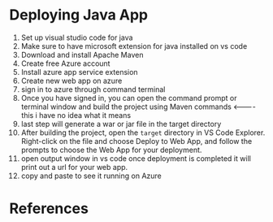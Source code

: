 # Deploying Java App
1.  Set up visual studio code for java
2.  Make sure to have microsoft extension for java installed on vs code
3.  Download and install Apache Maven
4.  Create free Azure account
5.  Install azure app service extension
6.  Create new web app on azure
7.  sign in to azure through command terminal
8.  Once you have signed in, you can open the command prompt or terminal window and build the project using Maven commands <---- this i have no idea what it means
9.  last step will generate a war or jar file in the target directory
10.  After building the project, open the `target` directory in VS Code Explorer. Right-click on the file and choose Deploy to Web App, and follow the prompts to choose the Web App for your deployment.
11.  open output window in vs code once deployment is completed it will print out a url for your web app.
12.  copy and paste to see it running on Azure



# References